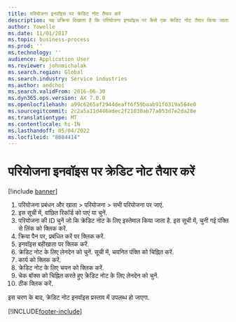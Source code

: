 ```yaml
---
title: परियोजना इनवॉइस पर क्रेडिट नोट तैयार करें
description: यह प्रक्रिया दिखाता है कि परियोजना इनवॉइस पर कैसे एक क्रेडिट नोट तैयार किया जाता है, जो पोस्ट किया जा चुका है.
author: Yowelle
ms.date: 11/01/2017
ms.topic: business-process
ms.prod: ''
ms.technology: ''
audience: Application User
ms.reviewer: johnmichalak
ms.search.region: Global
ms.search.industry: Service industries
ms.author: andchoi
ms.search.validFrom: 2016-06-30
ms.dyn365.ops.version: AX 7.0.0
ms.openlocfilehash: a99c6265af2944deaff6f59baab91f0319a564e0
ms.sourcegitcommit: 2c2a5a11d446adec2f21030ab77a053d7e2da28e
ms.translationtype: MT
ms.contentlocale: hi-IN
ms.lasthandoff: 05/04/2022
ms.locfileid: "8684414"
---
```

# <a name="create-a-credit-note-on-project-invoices"></a>परियोजना इनवॉइस पर क्रेडिट नोट तैयार करें

[!include [banner](../../includes/banner.md)]

1. परियोजना प्रबंधन और खाता > परियोजना > सभी परियोजना पर जाएं. 
2. इस सूची में, वांछित रिकॉर्ड को पाएं या चुनें. 
3. परियोजना की ID चुनें जो कि क्रेडिट नोट के लिए इस्तेमाल किया जाता है. इस सूची में, चुनी गई पंक्ति से लिंक को क्लिक करें. 
4. क्रिया पैन पर, प्रबंधित करें पर क्लिक करें. 
5. इनवॉइस बहीखाता पर क्लिक करें. 
6. क्रेडिट नोट के लिए लेनदेन को चुनें. सूची में, चयनित पंक्ति को चिह्नित करें. 
7. कार्य को क्लिक करें. 
8. क्रेडिट नोट के लिए चयन को क्लिक करें. 
9. चेक बॉक्स को चिह्नित करते हुए क्रेडिट नोट के लिए लेनदेन को चुनें.
10.  ठीक क्लिक करें. 

इस चरण के बाद, क्रेडिट नोट इनवॉइस प्रस्ताव में उपलब्ध हो जाएगा.


[!INCLUDE[footer-include](../../includes/footer-banner.md)]